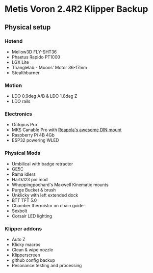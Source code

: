# Metis Voron 2.4R2 Klipper Backup

## Physical setup
 ### Hotend
- Mellow3D FLY-SHT36
- Phaetus Rapido PT1000
- LGX Lite
- Trianglelab - Moons' Motor 36-17mm
- Stealthburner

### Motion
- LDO 0.9deg A/B & LDO 1.8deg Z
- LDO rails

### Electronics
- Octopus Pro
- MKS Canable Pro with [Reapola's awesome DIN mount](https://github.com/VoronDesign/VoronUsers/tree/master/printer_mods/reapola/MKS_CANable_Pro_mount)
- Raspberry Pi 4B 4Gb
- ESP32 powering WLED


### Physical Mods
- Umbilical with badge retractor
- GE5C
- Rama idlers
- Hartk123 pin mod
- Whoppingpochard's Maxwell Kinematic mounts
- Purge Bucket & brush
- Unklicky with left extended dock
- BTT TFT 5.0
- Chamber thermistor on chain guide
- Sexbolt
- Corsair LED lighting

### Klipper addons
- Auto Z
- Klicky macros
- Clean & wipe nozzle
- Klipperscreen
- github config backup
- Resonance testing and processing 


